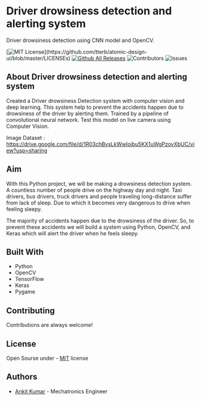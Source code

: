 
# Driver drowsiness detection and alerting system
Driver drowsiness detection using CNN model and OpenCV.


[![MIT License](https://img.shields.io/apm/l/atomic-design-ui.svg?)](https://github.com/tterb/atomic-design-ui/blob/master/LICENSEs) [![Github All Releases](https://img.shields.io/github/downloads/ankitkumar174/Car-Damage-Detective-Web-App/total.svg)]()
![Contributors](https://img.shields.io/github/contributors/kuwarkapur/car-damage-detection?color=dark-green) ![Issues](https://img.shields.io/github/issues/kuwarkapur/car-damage-detection)



## About Driver drowsiness detection and alerting system

Created a Driver drowsiness Detection system with computer vision and deep learning. This system help to prevent the accidents happen due to drowsiness of the driver by alerting them. Trained by a pipeline of convolutional neural network. Test this model on live camera using Computer Vision. 

Image Dataset : https://drive.google.com/file/d/1R03chBysLkWwIojbu5KX1uWgPzovXbUC/view?usp=sharing

## Aim

With this Python project, we will be making a drowsiness detection system. A countless number of people drive on the highway day and night. Taxi drivers, bus drivers, truck drivers and people traveling long-distance suffer from lack of sleep. Due to which it becomes very dangerous to drive when feeling sleepy.

The majority of accidents happen due to the drowsiness of the driver. So, to prevent these accidents we will build a system using Python, OpenCV, and Keras which will alert the driver when he feels sleepy. 

## Built With

* Python
* OpenCV
* TensorFlow
* Keras
* Pygame


## Contributing

Contributions are always welcome!



## License

Open Sourse under - [MIT](https://choosealicense.com/licenses/mit/) license


## Authors

- [Ankit Kumar](https://www.github.com/ankitkumar174)   - Mechatronics Engineer
 

